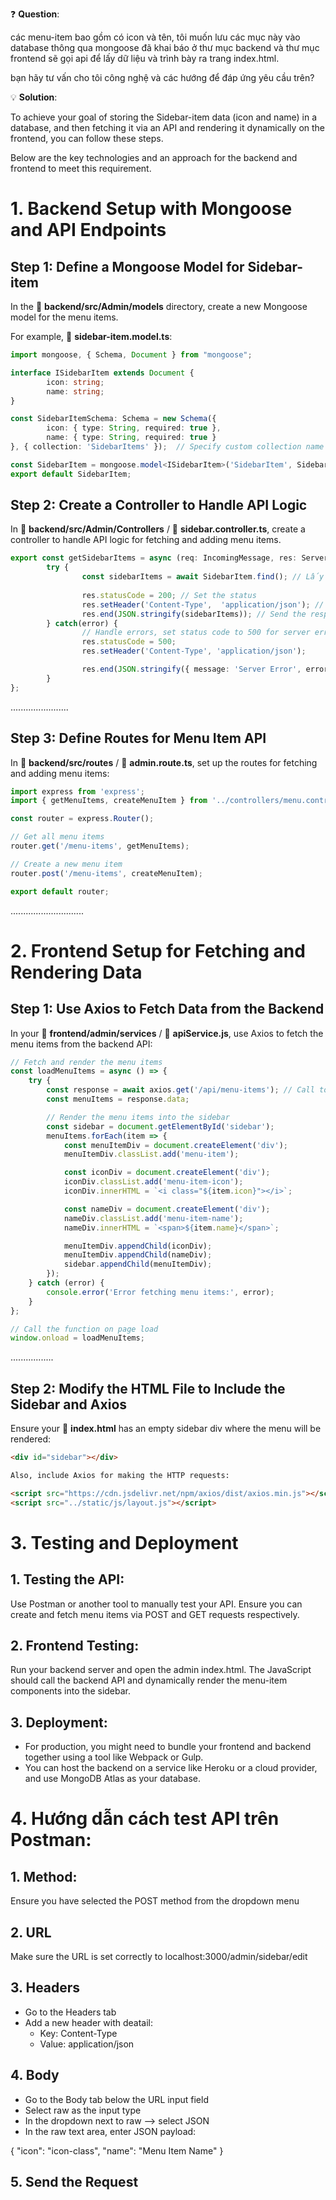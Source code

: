 ❓ **Question**: 

các menu-item bao gồm có icon và tên, tôi muốn lưu các mục này vào database thông qua mongoose đã khai báo ở thư mục backend và thư mục frontend sẽ gọi api để lấy dữ liệu và trình bày ra trang index.html.

bạn hãy tư vấn cho tôi công nghệ và các hướng để đáp ứng yêu cầu trên?

💡 **Solution**: 

To achieve your goal of storing the Sidebar-item data (icon and name) in a database, and then fetching it via an API and rendering it dynamically on the frontend, you can follow these steps. 

Below are the key technologies and an approach for the backend and frontend to meet this requirement.

# **1. Backend Setup with Mongoose and API Endpoints**
## Step 1: Define a Mongoose Model for Sidebar-item
In the 📁 **backend/src/Admin/models** directory, create a new Mongoose model for the menu items.

For example, 📄 **sidebar-item.model.ts**:

```typescript
import mongoose, { Schema, Document } from "mongoose";

interface ISidebarItem extends Document {
        icon: string;
        name: string;
}

const SidebarItemSchema: Schema = new Schema({
        icon: { type: String, required: true },
        name: { type: String, required: true }
}, { collection: 'SidebarItems' });  // Specify custom collection name

const SidebarItem = mongoose.model<ISidebarItem>('SidebarItem', SidebarItemSchema);
export default SidebarItem;

```

## Step 2: Create a Controller to Handle API Logic
In 📁 **backend/src/Admin/Controllers** / 📄 **sidebar.controller.ts**, create a controller to handle API logic for fetching and adding menu items.

```typescript
export const getSidebarItems = async (req: IncomingMessage, res: ServerResponse) => {
        try {
                const sidebarItems = await SidebarItem.find(); // Lấy dữ liệu từ MongoDB
                
                res.statusCode = 200; // Set the status 
                res.setHeader('Content-Type',  'application/json'); // Set the content-type header to JSON
                res.end(JSON.stringify(sidebarItems)); // Send the response as JSON string
        } catch(error) {
                // Handle errors, set status code to 500 for server error
                res.statusCode = 500;
                res.setHeader('Content-Type', 'application/json');

                res.end(JSON.stringify({ message: 'Server Error', error })); // Send the error message
        }
};
```
.......................


## Step 3: Define Routes for Menu Item API
In 📁 **backend/src/routes** / 📄 **admin.route.ts**, set up the routes for fetching and adding menu items:

```typescript
import express from 'express';
import { getMenuItems, createMenuItem } from '../controllers/menu.controller';

const router = express.Router();

// Get all menu items
router.get('/menu-items', getMenuItems);

// Create a new menu item
router.post('/menu-items', createMenuItem);

export default router;
```
.............................


# **2. Frontend Setup for Fetching and Rendering Data**
## Step 1: Use Axios to Fetch Data from the Backend

In your 📁 **frontend/admin/services** / 📄 **apiService.js**, use Axios to fetch the menu items from the backend API:

```typescript
// Fetch and render the menu items
const loadMenuItems = async () => {
    try {
        const response = await axios.get('/api/menu-items'); // Call to the API
        const menuItems = response.data;

        // Render the menu items into the sidebar
        const sidebar = document.getElementById('sidebar');
        menuItems.forEach(item => {
            const menuItemDiv = document.createElement('div');
            menuItemDiv.classList.add('menu-item');

            const iconDiv = document.createElement('div');
            iconDiv.classList.add('menu-item-icon');
            iconDiv.innerHTML = `<i class="${item.icon}"></i>`;

            const nameDiv = document.createElement('div');
            nameDiv.classList.add('menu-item-name');
            nameDiv.innerHTML = `<span>${item.name}</span>`;

            menuItemDiv.appendChild(iconDiv);
            menuItemDiv.appendChild(nameDiv);
            sidebar.appendChild(menuItemDiv);
        });
    } catch (error) {
        console.error('Error fetching menu items:', error);
    }
};

// Call the function on page load
window.onload = loadMenuItems;
```
.................


## Step 2: Modify the HTML File to Include the Sidebar and Axios
Ensure your 📄 **index.html** has an empty sidebar div where the menu will be rendered:

```html
<div id="sidebar"></div>

Also, include Axios for making the HTTP requests:

<script src="https://cdn.jsdelivr.net/npm/axios/dist/axios.min.js"></script>
<script src="../static/js/layout.js"></script>
```

# **3. Testing and Deployment**
## 1. Testing the API:
Use Postman or another tool to manually test your API. Ensure you can create and fetch menu items via POST and GET requests respectively.
## 2. Frontend Testing:
Run your backend server and open the admin index.html. The JavaScript should call the backend API and dynamically render the menu-item components into the sidebar.
## 3. Deployment:
- For production, you might need to bundle your frontend and backend together using a tool like Webpack or Gulp.
- You can host the backend on a service like Heroku or a cloud provider, and use MongoDB Atlas as your database.

# **4. Hướng dẫn cách test API trên Postman:**
## 1. Method:
Ensure you have selected the POST method from the dropdown menu 
## 2. URL
Make sure the URL is set correctly to localhost:3000/admin/sidebar/edit
## 3. Headers
- Go to the Headers tab
- Add a new header with deatail:
    * Key: Content-Type
    * Value: application/json
      
## 4. Body
- Go to the Body tab below the URL input field
- Select raw as the input type
- In the dropdown next to raw --> select JSON
- In the raw text area, enter JSON payload:

{
  "icon": "icon-class",
  "name": "Menu Item Name"
}

## 5. Send the Request

